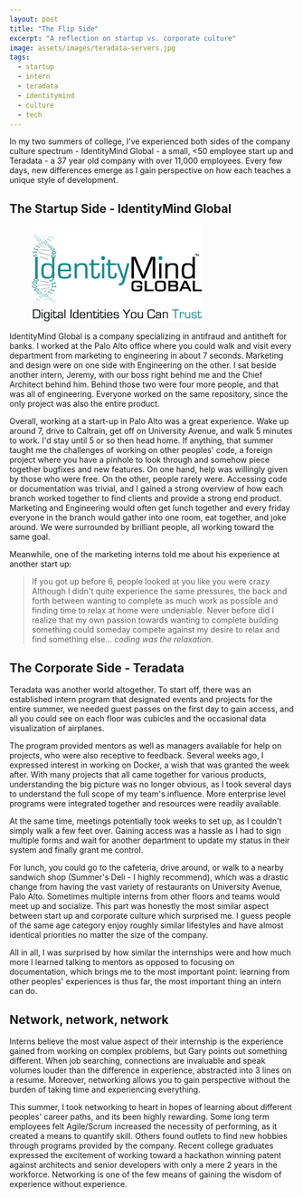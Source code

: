 ```yaml
---
layout: post
title: "The Flip Side"
excerpt: "A reflection on startup vs. corporate culture"
image: assets/images/teradata-servers.jpg
tags: 
  - startup
  - intern
  - teradata
  - identitymind 
  - culture
  - tech
---
```


In my two summers of college, I've experienced both sides of the company culture spectrum - IdentityMind Global - a small, <50 employee start up and Teradata - a 37 year old company with over 11,000 employees. Every few days, new differences emerge as I gain perspective on how each teaches a unique style of development. 

## The Startup Side - IdentityMind Global

<figure style="width: 300px" class="align-right">
  <img src="assets/images/identitymind.png" alt="IdentityMind Global Tagline">
</figure> 

IdentityMind Global is a company specializing in antifraud and antitheft for banks. I worked at the Palo Alto office where you could walk and visit every department from
marketing to engineering in about 7 seconds. Marketing and design were on one side with Engineering on the other. I sat beside another intern, Jeremy, with our boss right behind me
and the Chief Architect behind him. Behind those two were four more people, and that was all of engineering. Everyone worked on the same repository, since the only project
was also the entire product. 

Overall, working at a start-up in Palo Alto was a great experience. Wake up around 7, drive to Caltrain, get off on University Avenue, and walk 5 minutes to work. 
I'd stay until 5 or so then head home. If anything, that summer taught me the challenges of working on other peoples' code, a foreign project where you have a pinhole to look through
and somehow piece together bugfixes and new features. On one hand, help was willingly given by those who were free. On the other, people rarely were. Accessing code or documentation 
was trivial, and I gained a strong overview of how each branch worked together to find clients and provide a strong end product. Marketing and Engineering would often get lunch together
and every friday everyone in the branch would gather into one room, eat together, and joke around. We were surrounded by brilliant people, all working toward the same goal. 

Meanwhile, one of the marketing interns told me about his experience at another start up: 
> If you got up before 6, people looked at you like you were crazy
Although I didn't quite experience the same pressures, the back and forth between wanting to complete as much work as possible and finding time to relax at home were undeniable.
Never before did I realize that my own passion towards wanting to complete building something could someday compete against my desire to relax and find something else... *coding was the relaxation*. 

## The Corporate Side - Teradata

Teradata was another world altogether. To start off, there was an established intern program that designated events and projects for the entire summer, we needed guest passes
on the first day to gain access, and all you could see on each floor was cubicles and the occasional data visualization of airplanes.

The program provided mentors as well as managers available for help on projects, who were also receptive to feedback. Several weeks ago, I expressed interest in working on Docker, a wish that was granted
the week after. With many projects that all came together for various products, understanding the big picture was no longer obvious, as I took several days to understand the
full scope of my team's influence. More enterprise level programs were integrated together and resources were readily available.

At the same time, meetings potentially took weeks to set up, as I couldn't simply walk a few feet over. Gaining access was a hassle as I had to sign multiple forms and wait for
another department to update my status in their system and finally grant me control.

For lunch, you could go to the cafeteria, drive around, or walk to a nearby sandwich shop (Summer's Deli - I highly recommend), which was a drastic change from having
the vast variety of restaurants on University Avenue, Palo Alto. Sometimes multiple interns from other floors and teams would meet up and socialize. This part was honestly
the most similar aspect between start up and corporate culture which surprised me. I guess people of the same age category enjoy roughly similar lifestyles and have almost identical
priorities no matter the size of the company. 

All in all, I was surprised by how similar the internships were and how much more I learned talking to mentors as opposed to focusing on documentation, which brings me to the
most important point: learning from other peoples' experiences is thus far, the most important thing an intern can do.

## Network, network, network

Interns believe the most value aspect of their internship is the experience gained
from working on complex problems, but Gary points out something different. When job searching, connections are invaluable and speak volumes louder than the difference in experience, abstracted into 3 lines on a resume.
Moreover, networking allows you to gain perspective without the burden of taking time and experiencing everything.

This summer, I took networking to heart in hopes of learning about different peoples' career paths, and its been highly rewarding. Some long term employees felt Agile/Scrum increased the necessity of performing, as it
created a means to quantify skill. Others found outlets to find new hobbies through programs provided by the company. Recent college graduates expressed the excitement of working toward a hackathon winning patent against architects and senior developers with only a mere 2 years
in the workforce. Networking is one of the few means of gaining the wisdom of experience without experience.


